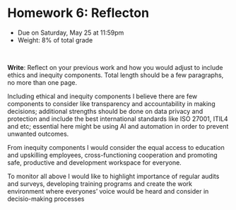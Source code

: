 # Homework 6: Reflecton

- Due on Saturday, May 25 at 11:59pm
- Weight: 8% of total grade

<br>

**Write**: Reflect on your previous work and how you would adjust to include ethics and inequity components. Total length should be a few paragraphs, no more than one page.

Including ethical and inequity components I believe there are few components to consider like transparency and accountability in making decisions; additional strengths should be done on data privacy and protection and include the best international standards like ISO 27001, ITIL4 and etc; essential here might be using AI and automation in order to prevent unwanted outcomes.

From inequity components I would consider the equal access to education and upskilling employees, cross-functioning cooperation and promoting safe, productive and development workspace for everyone. 

To monitor all above I would like to highlight importance of regular audits and surveys, developing training programs and create the work environment where everyones’ voice would be heard  and consider in decisio-making processes

